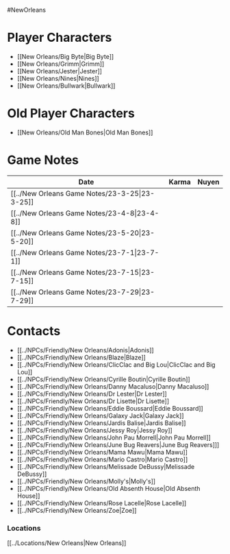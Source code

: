#NewOrleans 

# Player Characters

- [[New Orleans/Big Byte|Big Byte]]
- [[New Orleans/Grimm|Grimm]]
- [[New Orleans/Jester|Jester]]
- [[New Orleans/Nines|Nines]]
- [[New Orleans/Bullwark|Bullwark]]

# Old Player Characters
- [[New Orleans/Old Man Bones|Old Man Bones]]

# Game Notes
| Date | Karma | Nuyen |
| --- | --- | --- |
| [[../New Orleans Game Notes/23-3-25\|23-3-25]] | | |
| [[../New Orleans Game Notes/23-4-8\|23-4-8]] | | |
| [[../New Orleans Game Notes/23-5-20\|23-5-20]] | | |
| [[../New Orleans Game Notes/23-7-1\|23-7-1]] | | |
| [[../New Orleans Game Notes/23-7-15\|23-7-15]] | | |
| [[../New Orleans Game Notes/23-7-29\|23-7-29]] | | |

# Contacts

- [[../NPCs/Friendly/New Orleans/Adonis|Adonis]]
- [[../NPCs/Friendly/New Orleans/Blaze|Blaze]]
- [[../NPCs/Friendly/New Orleans/ClicClac and Big Lou|ClicClac and Big Lou]]
- [[../NPCs/Friendly/New Orleans/Cyrille Boutin|Cyrille Boutin]]
- [[../NPCs/Friendly/New Orleans/Danny Macaluso|Danny Macaluso]]
- [[../NPCs/Friendly/New Orleans/Dr Lester|Dr Lester]]
- [[../NPCs/Friendly/New Orleans/Dr Lisette|Dr Lisette]]
- [[../NPCs/Friendly/New Orleans/Eddie Boussard|Eddie Boussard]]
- [[../NPCs/Friendly/New Orleans/Galaxy Jack|Galaxy Jack]]
- [[../NPCs/Friendly/New Orleans/Jardis Balise|Jardis Balise]]
- [[../NPCs/Friendly/New Orleans/Jessy Roy|Jessy Roy]]
- [[../NPCs/Friendly/New Orleans/John Pau Morrell|John Pau Morrell]]
- [[../NPCs/Friendly/New Orleans/June Bug Reavers|June Bug Reavers]]]
- [[../NPCs/Friendly/New Orleans/Mama Mawu|Mama Mawu]]
- [[../NPCs/Friendly/New Orleans/Mario Castro|Mario Castro]]
- [[../NPCs/Friendly/New Orleans/Melissade DeBussy|Melissade DeBussy]]
- [[../NPCs/Friendly/New Orleans/Molly's|Molly's]]
- [[../NPCs/Friendly/New Orleans/Old Absenth House|Old Absenth House]]
- [[../NPCs/Friendly/New Orleans/Rose Lacelle|Rose Lacelle]]
- [[../NPCs/Friendly/New Orleans/Zoe|Zoe]]

### Locations
[[../Locations/New Orleans|New Orleans]]